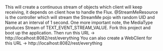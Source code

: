 This will create a continuous stream of objects which client will keep receiving, it depends on client how to handle the Flux.
@StreamMeResource is the controller which will stream the StreamMe pojo with random UID and Name at an interval of 1 second. One more important note, the MediaType produces Stream of TEXT_EVENT_STREAM_VALUE. 
Fork this project and boot up the application. Then run this URL -> http://localhost:8082/rest/everything
You can also create a WebClient for this URL -> http://localhost:8082/rest/everything 
